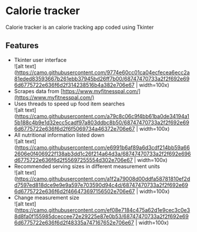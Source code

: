 # Calorie tracker

Calorie tracker is an calorie tracking app coded using Tkinter

## Features

- Tkinter user interface<br/>
![alt text](https://camo.githubusercontent.com/9774e60cc01ca04ecfecea6ecc2a81eded83593667b261ebb37945bd26ff7b00/68747470733a2f2f692e696d6775722e636f6d2f314238516b4a382e706e67 | width=100x)
- Scrapes data from [https://www.myfitnesspal.com/](https://www.myfitnesspal.com/)<br/>
- Uses threads to speed up food item searches<br/>
![alt text](https://camo.githubusercontent.com/a79c8c06c9f4bb61ba0de34194a15b188c4b9e1d32ecc5cadf97a803ddbc8b50/68747470733a2f2f692e696d6775722e636f6d2f6f5069734a46372e706e67 | width=100x)
- All nutritional information listed down<br/>
![alt text](https://camo.githubusercontent.com/e6991b6af89a6d3cdf214bb59a662606e0f406922f138ab3dd1c26f214a64d3a/68747470733a2f2f692e696d6775722e636f6d2f55697255554d302e706e67 | width=100x)
- Recommended serving sizes in different measurement units<br/>
![alt text](https://camo.githubusercontent.com/a1f2a79008d00ddfa58781810ef2dd7597ed818dce9e9e9a597e703590d94c4d/68747470733a2f2f692e696d6775722e636f6d2f466473697156502e706e67 | width=100x)
- Change measurement size <br/>
![alt text](https://camo.githubusercontent.com/ef08e7184c475a62d1e9cec3c0e38d8fa0f155985dceccee72e29225e87e0b53/68747470733a2f2f692e696d6775722e636f6d2f48335a747167652e706e67 | width=100x)